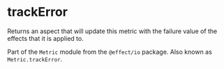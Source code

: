 # trackError

Returns an aspect that will update this metric with the failure value of
the effects that it is applied to.

Part of the `Metric` module from the `@effect/io` package. Also known as `Metric.trackError`.
